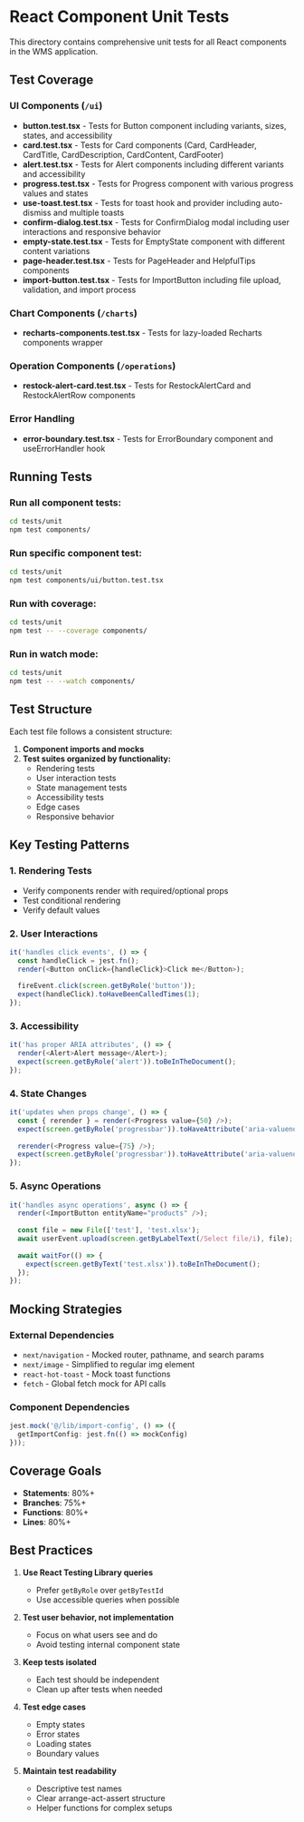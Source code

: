 # React Component Unit Tests

This directory contains comprehensive unit tests for all React components in the WMS application.

## Test Coverage

### UI Components (`/ui`)
- **button.test.tsx** - Tests for Button component including variants, sizes, states, and accessibility
- **card.test.tsx** - Tests for Card components (Card, CardHeader, CardTitle, CardDescription, CardContent, CardFooter)
- **alert.test.tsx** - Tests for Alert components including different variants and accessibility
- **progress.test.tsx** - Tests for Progress component with various progress values and states
- **use-toast.test.tsx** - Tests for toast hook and provider including auto-dismiss and multiple toasts
- **confirm-dialog.test.tsx** - Tests for ConfirmDialog modal including user interactions and responsive behavior
- **empty-state.test.tsx** - Tests for EmptyState component with different content variations
- **page-header.test.tsx** - Tests for PageHeader and HelpfulTips components
- **import-button.test.tsx** - Tests for ImportButton including file upload, validation, and import process

### Chart Components (`/charts`)
- **recharts-components.test.tsx** - Tests for lazy-loaded Recharts components wrapper

### Operation Components (`/operations`)
- **restock-alert-card.test.tsx** - Tests for RestockAlertCard and RestockAlertRow components

### Error Handling
- **error-boundary.test.tsx** - Tests for ErrorBoundary component and useErrorHandler hook

## Running Tests

### Run all component tests:
```bash
cd tests/unit
npm test components/
```

### Run specific component test:
```bash
cd tests/unit
npm test components/ui/button.test.tsx
```

### Run with coverage:
```bash
cd tests/unit
npm test -- --coverage components/
```

### Run in watch mode:
```bash
cd tests/unit
npm test -- --watch components/
```

## Test Structure

Each test file follows a consistent structure:

1. **Component imports and mocks**
2. **Test suites organized by functionality:**
   - Rendering tests
   - User interaction tests
   - State management tests
   - Accessibility tests
   - Edge cases
   - Responsive behavior

## Key Testing Patterns

### 1. Rendering Tests
- Verify components render with required/optional props
- Test conditional rendering
- Verify default values

### 2. User Interactions
```typescript
it('handles click events', () => {
  const handleClick = jest.fn();
  render(<Button onClick={handleClick}>Click me</Button>);
  
  fireEvent.click(screen.getByRole('button'));
  expect(handleClick).toHaveBeenCalledTimes(1);
});
```

### 3. Accessibility
```typescript
it('has proper ARIA attributes', () => {
  render(<Alert>Alert message</Alert>);
  expect(screen.getByRole('alert')).toBeInTheDocument();
});
```

### 4. State Changes
```typescript
it('updates when props change', () => {
  const { rerender } = render(<Progress value={50} />);
  expect(screen.getByRole('progressbar')).toHaveAttribute('aria-valuenow', '50');
  
  rerender(<Progress value={75} />);
  expect(screen.getByRole('progressbar')).toHaveAttribute('aria-valuenow', '75');
});
```

### 5. Async Operations
```typescript
it('handles async operations', async () => {
  render(<ImportButton entityName="products" />);
  
  const file = new File(['test'], 'test.xlsx');
  await userEvent.upload(screen.getByLabelText(/Select file/i), file);
  
  await waitFor(() => {
    expect(screen.getByText('test.xlsx')).toBeInTheDocument();
  });
});
```

## Mocking Strategies

### External Dependencies
- `next/navigation` - Mocked router, pathname, and search params
- `next/image` - Simplified to regular img element
- `react-hot-toast` - Mock toast functions
- `fetch` - Global fetch mock for API calls

### Component Dependencies
```typescript
jest.mock('@/lib/import-config', () => ({
  getImportConfig: jest.fn(() => mockConfig)
}));
```

## Coverage Goals

- **Statements**: 80%+
- **Branches**: 75%+
- **Functions**: 80%+
- **Lines**: 80%+

## Best Practices

1. **Use React Testing Library queries**
   - Prefer `getByRole` over `getByTestId`
   - Use accessible queries when possible

2. **Test user behavior, not implementation**
   - Focus on what users see and do
   - Avoid testing internal component state

3. **Keep tests isolated**
   - Each test should be independent
   - Clean up after tests when needed

4. **Test edge cases**
   - Empty states
   - Error states
   - Loading states
   - Boundary values

5. **Maintain test readability**
   - Descriptive test names
   - Clear arrange-act-assert structure
   - Helper functions for complex setups